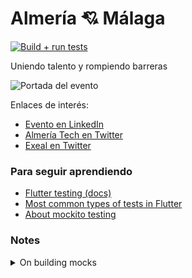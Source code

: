 # Almería 💘 Málaga

[![Build + run tests](https://github.com/zelonware/almeriatech_tdd/actions/workflows/dart.yml/badge.svg?branch=main)](https://github.com/zelonware/almeriatech_tdd/actions/workflows/dart.yml)

Uniendo talento y rompiendo barreras

![Portada del evento](https://media.licdn.com/dms/image/v2/D4D24AQGo-SvKzmQQFw/video-liveannouncement-shrink_1280_720/video-liveannouncement-shrink_1280_720/0/1724419584928?e=1726218000&v=beta&t=IfJJNn1VROTeZuBgrdH__MHBWnqV__wFPDqWqwgjmCw)

Enlaces de interés:

- [Evento en LinkedIn](https://www.linkedin.com/events/7232739967683198976)
- [Almería Tech en Twitter](https://x.com/AlmeriaTech_es)
- [Exeal en Twitter](https://x.com/exeal)

### Para seguir aprendiendo

- [Flutter testing (docs)](https://docs.flutter.dev/testing/overview)
- [Most common types of tests in Flutter](https://medium.com/@sofiahuang5678/most-common-types-of-tests-in-flutter-71648328e4d1)
- [About mockito testing](https://medium.com/@sofiahuang5678/mockito-testing-c8ff4f8ebb5a)

### Notes

<details> 

<summary>On building mocks</summary>

Generate mock code:

```
 flutter pub run build_runner build
```

Deprecated, instead run:

```
dart run
```

</details>